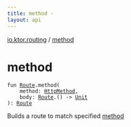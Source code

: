 ```yaml
---
title: method - 
layout: api
---
```


<div class='api-docs-breadcrumbs'><a href="index.html">io.ktor.routing</a> / <a href="./method.html">method</a></div>

# method

<div class="signature"><code><span class="keyword">fun </span><a href="-route/index.html"><span class="identifier">Route</span></a><span class="symbol">.</span><span class="identifier">method</span><span class="symbol">(</span><br/>&nbsp;&nbsp;&nbsp;&nbsp;<span class="parameterName" id="io.ktor.routing$method(io.ktor.routing.Route, io.ktor.http.HttpMethod, kotlin.Function1((io.ktor.routing.Route, kotlin.Unit)))/method">method</span><span class="symbol">:</span>&nbsp;<a href="../io.ktor.http/-http-method/index.html"><span class="identifier">HttpMethod</span></a><span class="symbol">, </span><br/>&nbsp;&nbsp;&nbsp;&nbsp;<span class="parameterName" id="io.ktor.routing$method(io.ktor.routing.Route, io.ktor.http.HttpMethod, kotlin.Function1((io.ktor.routing.Route, kotlin.Unit)))/body">body</span><span class="symbol">:</span>&nbsp;<a href="-route/index.html"><span class="identifier">Route</span></a><span class="symbol">.</span><span class="symbol">(</span><span class="symbol">)</span>&nbsp;<span class="symbol">-&gt;</span>&nbsp;<a href="https://kotlinlang.org/api/latest/jvm/stdlib/kotlin/-unit/index.html"><span class="identifier">Unit</span></a><br/><span class="symbol">)</span><span class="symbol">: </span><a href="-route/index.html"><span class="identifier">Route</span></a></code></div>

Builds a route to match specified <a href="method.html#io.ktor.routing$method(io.ktor.routing.Route, io.ktor.http.HttpMethod, kotlin.Function1((io.ktor.routing.Route, kotlin.Unit)))/method">method</a>

